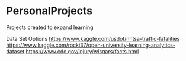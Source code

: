 # PersonalProjects
Projects created to expand learning 

Data Set Options
https://www.kaggle.com/usdot/nhtsa-traffic-fatalities
https://www.kaggle.com/rocki37/open-university-learning-analytics-dataset
https://www.cdc.gov/injury/wisqars/facts.html
